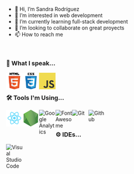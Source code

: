 - 👋 Hi, I’m Sandra Rodríguez
- 👀 I’m interested in web development
- 🌱 I’m currently learning full-stack development
- 💞️ I’m looking to collaborate on great proyects
- 📫 How to reach me 

<!---
Samrod89/Samrod89 is a ✨ special ✨ repository because its `README.md` (this file) appears on your GitHub profile.
You can click the Preview link to take a look at your changes.
--->

<br/>

### 🚀 What I speak...
<img align="left" alt="HTML5" width="45px" src="https://raw.githubusercontent.com/github/explore/80688e429a7d4ef2fca1e82350fe8e3517d3494d/topics/html/html.png" />
<img align="left" alt="CSS3" width="45px" src="https://raw.githubusercontent.com/github/explore/80688e429a7d4ef2fca1e82350fe8e3517d3494d/topics/css/css.png" />
<img align="left" alt="JavaScript" width="45px" src="https://raw.githubusercontent.com/github/explore/80688e429a7d4ef2fca1e82350fe8e3517d3494d/topics/javascript/javascript.png" />

<br/>
<br/>

### 🛠️ Tools I'm Using...

<img align="left" alt="React" width="45px" src="https://raw.githubusercontent.com/github/explore/80688e429a7d4ef2fca1e82350fe8e3517d3494d/topics/react/react.png" />
<img align="left" alt="Node.js" width="45px" src="https://raw.githubusercontent.com/github/explore/80688e429a7d4ef2fca1e82350fe8e3517d3494d/topics/nodejs/nodejs.png" />
<img align="left" alt="Google Analytics" width="45px" src="https://img.stackshare.io/service/64/cU74ahCn_400x400.jpg" />
<img align="left" alt="Font Awesome" width="45px" src="https://img.stackshare.io/service/3244/1_Mr1Fy00XjPGNf1Kkp_hWtw_2x.png" />
<img align="left" alt="Git" width="45px" src="https://www.flaticon.com/svg/vstatic/svg/39/39378.svg?token=exp=1612723181~hmac=670e7d83ef3b044927815bddcd5abefa " />
<img align="left" alt="Github" width="45px" src="https://www.flaticon.com/svg/vstatic/svg/733/733609.svg?token=exp=1612723208~hmac=7a6b16176c4ff258c08999529551276e " />
<br/>
<br/>

### ⚙️ IDEs...

  <img align="left" alt="Visual Studio Code" width="45px" src="https://img.stackshare.io/service/4202/Visual_Studio_Code_logo.png" />
<br/>
<br/>
